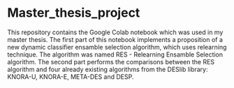 # Master_thesis_project
This repository contains the Google Colab notebook which was used in my master thesis. The first part of this notebook implements a proposition of a new dynamic classifier ensamble selection algorithm, which uses relearning technique. The algorithm was named RES - Relearning Ensamble Selection algorithm. The second part performs the comparisons between the RES algorithm and four already existing algorithms from the DESlib library: KNORA-U, KNORA-E, META-DES and DESP.
